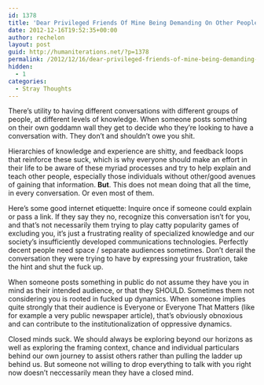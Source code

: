 ```yaml
---
id: 1378
title: 'Dear Privileged Friends Of Mine Being Demanding On Other People&#8217;s Walls'
date: 2012-12-16T19:52:35+00:00
author: rechelon
layout: post
guid: http://humaniterations.net/?p=1378
permalink: /2012/12/16/dear-privileged-friends-of-mine-being-demanding-on-other-peoples-walls/
hidden:
  - 1
categories:
  - Stray Thoughts
---
```

There&#8217;s utility to having different conversations with different groups of people, at different levels of knowledge. When someone posts something on their own goddamn wall they get to decide who they&#8217;re looking to have a conversation with. They don&#8217;t and shouldn&#8217;t owe you shit.

Hierarchies of knowledge and experience are shitty, and feedback loops that reinforce these suck, which is why everyone should make an effort in their life to be aware of these myriad processes and try to help explain and teach other people, especially those individuals without other/good avenues of gaining that information. **But**. This does not mean doing that all the time, in every conversation. Or even most of them.

Here&#8217;s some good internet etiquette: Inquire once if someone could explain or pass a link. If they say they no, recognize this conversation isn&#8217;t for you, and that&#8217;s not necessarily them trying to play catty popularity games of excluding you, it&#8217;s just a frustrating reality of specialized knowledge and our society&#8217;s insufficiently developed communications technologies. Perfectly decent people need space / separate audiences sometimes. Don&#8217;t derail the conversation they were trying to have by expressing your frustration, take the hint and shut the fuck up.

When someone posts something in public do not assume they have you in mind as their intended audience, or that they SHOULD. Sometimes them not considering you is rooted in fucked up dynamics. When someone implies quite strongly that their audience is Everyone or Everyone That Matters (like for example a very public newspaper article), that&#8217;s obviously obnoxious and can contribute to the institutionalization of oppressive dynamics.

Closed minds suck. We should always be exploring beyond our horizons as well as exploring the framing context, chance and individual particulars behind our own journey to assist others rather than pulling the ladder up behind us. But someone not willing to drop everything to talk with you right now doesn&#8217;t neccessarily mean they have a closed mind.